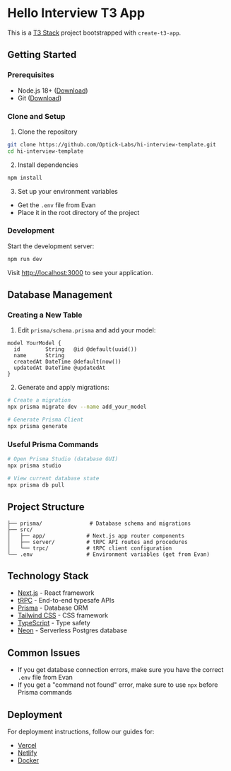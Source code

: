# Hello Interview T3 App

This is a [T3 Stack](https://create.t3.gg/) project bootstrapped with `create-t3-app`.

## Getting Started

### Prerequisites
- Node.js 18+ ([Download](https://nodejs.org/))
- Git ([Download](https://git-scm.com/downloads))

### Clone and Setup

1. Clone the repository
```bash
git clone https://github.com/Optick-Labs/hi-interview-template.git
cd hi-interview-template
```

2. Install dependencies
```bash
npm install
```

3. Set up your environment variables
- Get the `.env` file from Evan
- Place it in the root directory of the project

### Development

Start the development server:
```bash
npm run dev
```

Visit [http://localhost:3000](http://localhost:3000) to see your application.

## Database Management

### Creating a New Table

1. Edit `prisma/schema.prisma` and add your model:
```prisma
model YourModel {
  id        String   @id @default(uuid())
  name      String
  createdAt DateTime @default(now())
  updatedAt DateTime @updatedAt
}
```

2. Generate and apply migrations:
```bash
# Create a migration
npx prisma migrate dev --name add_your_model

# Generate Prisma Client
npx prisma generate
```

### Useful Prisma Commands

```bash
# Open Prisma Studio (database GUI)
npx prisma studio

# View current database state
npx prisma db pull
```

## Project Structure

```
├── prisma/               # Database schema and migrations
├── src/
│   ├── app/             # Next.js app router components
│   ├── server/          # tRPC API routes and procedures
│   └── trpc/            # tRPC client configuration
└── .env                 # Environment variables (get from Evan)
```

## Technology Stack

- [Next.js](https://nextjs.org) - React framework
- [tRPC](https://trpc.io) - End-to-end typesafe APIs
- [Prisma](https://prisma.io) - Database ORM
- [Tailwind CSS](https://tailwindcss.com) - CSS framework
- [TypeScript](https://www.typescriptlang.org/) - Type safety
- [Neon](https://neon.tech) - Serverless Postgres database

## Common Issues

- If you get database connection errors, make sure you have the correct `.env` file from Evan
- If you get a "command not found" error, make sure to use `npx` before Prisma commands

## Deployment

For deployment instructions, follow our guides for:
- [Vercel](https://create.t3.gg/en/deployment/vercel)
- [Netlify](https://create.t3.gg/en/deployment/netlify)
- [Docker](https://create.t3.gg/en/deployment/docker)
